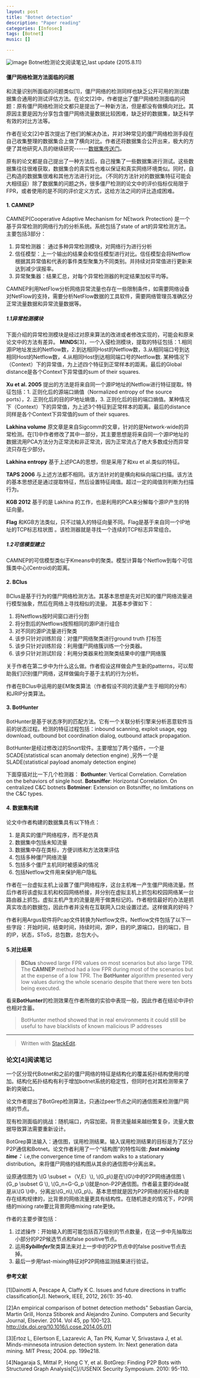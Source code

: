 ```yaml
---
layout: post
title: "Botnet detection"
description: "Paper reading"
categories: [Infosec]
tags: [Botnet]
music: []

---
```


![image](/assets/images/2015-05-08botnet.png)
Botnet检测论文阅读笔记,last update (2015.8.11)
<!-- more -->

#### 僵尸网络检测方法面临的问题
和流量识别所面临的问题类似[1]，僵尸网络的检测同样也缺乏公开可用的测试数据集合通用的测试评估方法。在论文[2]中，作者提出了僵尸网络检测面临的问题：原有僵尸网络检测论文都只是提出了一种新方法，但是都没有做横向对比。其原因主要是因为分享包含僵尸网络流量数据比较困难，缺乏好的数据集，缺乏科学有效的对比方法等。

作者在论文[2]中首次提出了他们的解决办法，并对3种常见的僵尸网络检测手段在自己收集整理的数据集合上做了横向对比。作者还将数据集合公开出来，极大的方便了其他研究人员的继续研究------[数据集传送门](http://mcfp.weebly.com/the-ctu-13-dataset-a-labeled-dataset-with-botnet-normal-and-background-traffic.html)。

原有的论文都是自己提出了一种方法后，自己搜集了一些数据集进行测试。这些数据集往往很难获取，数据集合的真实性也难以保证和真实网络环境类似。同时，自己构造的数据集很难和其他方法进行对比。（不同的方法针对的数据集特征可能会大相径庭）除了数据集的问题之外，很多僵尸检测的论文中的评价指标仅局限于FPR，或者使用的是不同的评价定义方式，这给方法之间的评比造成困难。

#### 1. CAMNEP
CAMNEP(Cooperative Adaptive Mechanism for NEtwork Protection) 是一个基于异常检测的网络行为的分析系统。系统包括了state of art的异常检测方法。
主要包括3部分：

 1. 异常检测器： 通过多种异常检测模块，对网络行为进行分析
 2. 信任模型：上一个输出的结果会和信任模型进行对比。信任模型会将Netflow根据其异常值和代表的事件类型聚集为不同类别。并持续对异常值进行更新来达到减少误报率。
 3. 异常聚集器：结果汇总，对每个异常检测器的判定结果加权平均等。

CAMNEP利用NetFlow分析网络异常流量也存在一些限制条件，如需要网络设备对NetFlow的支持，需要分析NetFlow数据的工具软件，需要网络管理员准确区分正常流量数据和异常流量数据等。

##### 1.1异常检测模块
下面介绍的异常检测模块是经过对原来算法的改进或者修改实现的，可能会和原来论文中的方法有差异。
**MINDS**[3]，一个入侵检测模块，提取的特征包括：1.相同源IP地址发出的Netflow数，2.到达相同Host的Netflow数，3.从相同端口号到达相同Host的Netflow数，4.从相同Host到达相同端口号的Netflow数. 某种情况下（Context）下的异常值，为上述四个特征到正常样本的距离。最后的Global distance是各个Context下异常值的sum of their squares. 

**Xu et al. 2005** 提出的方法是将来自同一个源IP地址的Netflow进行特征提取。特征包括：1. 正则化后的源端口熵值（Normalized entropy of the source ports），2. 正则化后的目的IP地址熵值，3. 正则化后的目的端口熵值。某种情况下（Context）下的异常值，为上述3个特征到正常样本的距离。最后的distance同样是各个Context下异常值的sum of their squares. 

**Lakhina volume** 原文章是来自Sigcomm的文章，针对的是Network-wide的异常检测。在[1]中作者修改了其中一部分，其主要思想是将来自同一个源IP地址的数据流用PCA方法分为正常流和非正常流，因为正常流占了绝大多数成分而异常流只存在少部分。

**Lakhina entropy** 基于上述PCA的思想，但是采用了和xu et al.类似的特征。

**TAPS 2006** 与上述方法都不相同。该方法针对的是横向和纵向端口扫描。该方法的基本思想还是通过提取特征，然后设置特征阈值。超过一定的阈值则判断为扫描行为。

**KGB 2012** 基于的是  Lakhina 的工作，也是利用的PCA来分解每个源IP产生的特征向量。

**Flag** 和KGB方法类似，只不过输入的特征向量不同。Flag是基于来自同一个IP地址的TCP标志柱状图 。该检测器就是寻找一个连续的TCP标志异常组合。

##### 1.2可信模型建立
CAMNEP的可信模型类似于Kmeans中的聚类。模型计算每个Netflow到每个可信簇类中心(Centroid)的距离。


#### 2. BClus
BClus是基于行为的僵尸网络检测方法。其基本思想是先对已知的僵尸网络流量进行模型抽象，然后在网络上寻找相似的流量。
其基本步骤如下：

 1. 将Netflows按时间窗口进行分割
 2. 将分割后的Netflows按照相同的源IP进行组合
 3. 对不同的源IP流量进行聚类
 4. 该步只针对训练阶段：对僵尸网络聚类进行ground truth 打标签
 5. 该步只针对训练阶段：利用僵尸网络簇训练一个分类器。
 6. 该步只针对测试阶段：利用分类器来检测聚类结果中的僵尸网络簇
 
关于作者在第二步中为什么这么做。作者假设这样做会产生新的patterns，可以帮助我们识别僵尸网络，这样做偏向于基于主机的行为分析。

作者在BClus中运用的是EM聚类算法（作者假设不同的流量产生于相同的分布）和JRIP分类算法。

#### 3. BotHunter
BotHunter是基于状态序列的匹配方法。它有一个关联分析引擎来分析恶意软件当前的状态过程。检测的特征过程包括：inbound scanning, exploit usage, egg download, outbound bot coordination dialog, outbound attack propagation. 

BotHunter是经过修改过的Snort软件。主要增加了两个插件，一个是SCADE(statistical scan anomaly detection engine) ,另外一个是SLADE(statistical payload anomaly detection engine)

下面穿插对比一下几个检测器：
**Bothunter**: Vertical Correlation. Correlation on the behaviors of single host.
**Botsniffer**: Horizontal Correlation. On centralized C&C botnets
**Botminer**: Extension on Botsniffer, no limitations on the C&C types.

#### 4. 数据集构建
论文中作者构建的数据集具有以下特点：

 1. 是真实的僵尸网络程序，而不是仿真
 2. 数据集中包括未知流量
 3. 数据集中存在类标，方便训练和方法效果评估
 4. 包括多种僵尸网络流量
 5. 包括多个僵尸主机同时被感染的情况
 6. 包括Netflow文件用来保护用户隐私

作者在一台虚拟主机上设置了僵尸网络程序，这台主机唯一产生僵尸网络流量。然后作者将该虚拟主机和校园网络桥接，并分别在虚拟主机上抓包和校园网络某一台路由器上抓包。虚拟主机产生的流量是用于做类标记的。作者相信最好的办法是抓真实攻击的数据包，因此作者并没有在互联网入口处设置过滤。这样做真的好吗？

作者利用Argus软件将Pcap文件转换为Netflow文件。Netflow文件包括了以下一些字段：开始时间，结束时间，持续时间，源IP，目的IP,源端口，目的端口，目的IP，状态，SToS，总包数，总包大小。

#### 5.对比结果

>**BClus** showed large FPR values on most scenarios but also large TPR. 
>The **CAMNEP** method had a low FPR during most of the scenarios but at the expense of a low TPR.
>The **BotHunter** algorithm presented very low values during the whole scenario despite that there were ten bots being executed.
 
 看来**BotHunter**的检测效果在作者所做的实验中表现一般，因此作者在结论中评价也相对含蓄。
 >BotHunter method showed that in real environments it could still be useful to have blacklists of known malicious IP addresses

---------
> Written with [StackEdit](https://stackedit.io/).

### 论文[4]阅读笔记
一个区分现代Botnet和之前的僵尸网络的特征是结构化的覆盖拓扑结构使用的增加。结构化拓扑结构有利于增加botnet系统的稳定性，但同时也对其检测带来了新的突破口。

论文作者提出了BotGrep检测算法，只通过peer节点之间的通信图来检测僵尸网络的节点。

现有检测面临的挑战：随机端口，内容加密。背景流量越来越纷繁复杂，流量大数据导致算法需要重新设计。
 
 BotGrep算法输入：通信图，误用检测结果。输入误用检测结果的目标是为了区分P2P通信和Botnet。论文作者利用了一个“结构图”的特性叫做: ***fast mixintg time：*** i.e,the convergence time of random walks to a stationary distribution。来将僵尸网络的结构图从其余的通信图中分离出来。
 
设原通信图为 \\(G \subset =（V,E）\\), \\(G_p\\)是在\\(G\\)中的P2P网络通信图 \\(G_p \subset G \\), \\(G_n=G-G_p \\)就是non-P2P通信图。作者最主要的idea就是从\\(G \\)中，分离出\\(G_n\\),\\(G_p\\)。基本思想就是因为P2P网络的拓扑结构是存在结构规律的，比背景的网络流量更具有结构性。在随机游走的情况下，P2P网络的mixing rate要比背景网络mixing rate更快。

作者的主要步骤包括：

1. 过滤操作：开始输入的图可能包括百万级别的节点数量，在这一步中先抽取出小部分的P2P候选节点和false positive节点。
2. 运用***SybilInfer***聚类算法来对上一步中的P2P节点中的false positive节点去掉。
3. 最后一步用fast-mixing特征对P2P网络监测结果进行验证。


#### 参考文献
[1]Dainotti A, Pescape A, Claffy K C. Issues and future directions in traffic classification[J]. Network, IEEE, 2012, 26(1): 35-40.

[2]An empirical comparison of botnet detection methods" Sebastian Garcia, Martin Grill, Honza Stiborek and Alejandro Zunino. Computers and Security Journal, 
Elsevier. 2014. Vol 45, pp 100-123. http://dx.doi.org/10.1016/j.cose.2014.05.011

[3]Ertoz L, Eilertson E, Lazarevic A, Tan PN, Kumar V, Srivastava J, et al. 
Minds-minnesota intrusion detection system. In: Next generation data mining. MIT Press; 2004. pp. 199e218.

[4]Nagaraja S, Mittal P, Hong C Y, et al. BotGrep: Finding P2P Bots with Structured Graph Analysis[C]//USENIX Security Symposium. 2010: 95-110.
